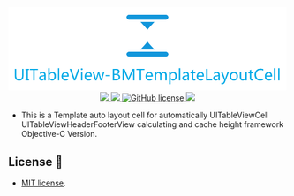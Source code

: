 <p align="center">
    <img src="logo.jpg"/>

<a href="#">
        <img src="https://img.shields.io/badge/platform-iOS-red.svg">
    </a>

<a href="#">
        <img src="https://img.shields.io/badge/language-Objective--C-orange.svg">
    </a>
    
<a href="LICENSE">
        <img src="https://img.shields.io/badge/license-MIT-blue.svg" alt="GitHub license">
    </a>

<a href="#">
        <img src="https://img.shields.io/badge/support-iOS%206%2B%20-blue.svg?style=flat">
    </a>
    
</p>

- This is a Template auto layout cell for automatically UITableViewCell UITableViewHeaderFooterView calculating and cache height
 framework Objective-C Version.
 
## License 📄

- [MIT license](LICENSE).
